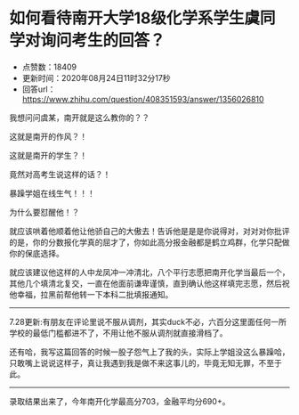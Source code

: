 # 如何看待南开大学18级化学系学生虞同学对询问考生的回答？
- 点赞数：18409
- 更新时间：2020年08月24日11时32分17秒
- 回答url：https://www.zhihu.com/question/408351593/answer/1356026810
<body>
 <p data-pid="Da07V6sy">我想问问虞某，南开就是这么教你的？？</p>
 <p data-pid="QDxwtt2q">这就是南开的作风？！</p>
 <p data-pid="yxtC7CuE">这就是南开的学生？！</p>
 <p data-pid="R2ySGjDi">竟然对高考生说这样的话？！</p>
 <p data-pid="J66iu_Lm">暴躁学姐在线生气！！！</p>
 <p data-pid="RxNPBEN4">为什么要怼醒他！？</p>
 <p data-pid="jyNQQ_uq">就应该哄着他顺着他让他骄自己的大傲去！告诉他是是是你说得对，对对对你批评的是，你的分数报化学真的屈才了，你如此高分报金融都是鹤立鸡群，化学只配做你的保底选择。</p>
 <p data-pid="LP0_ONGk">就应该建议他这样的人中龙凤冲一冲清北，八个平行志愿把南开化学当最后一个，其他几个填清北复交，一直在他面前谦卑谨慎，直到确认他这样填完志愿，然后祝他幸福，拉黑前帮他转一下本科二批填报通知。</p>
 <hr>
 <p data-pid="S2wjjk8q">7.28更新:有朋友在评论里说不服从调剂，其实duck不必，六百分这里面任何一所学校的最低门槛都进不了，不用让他不服从调剂就直接滑档了。</p>
 <p data-pid="6YgILRCh">还有哈，我写这篇回答的时候一股子怨气上了我的头，实际上学姐没这么暴躁哈，只敢嘴上说说这样子，真让我遇到我是做不来这事儿的，毕竟无知无罪，不至于此。</p>
 <hr>
 <p data-pid="kMsxq7lw">录取结果出来了，今年南开化学最高分703，金融平均分690+。</p>
</body>